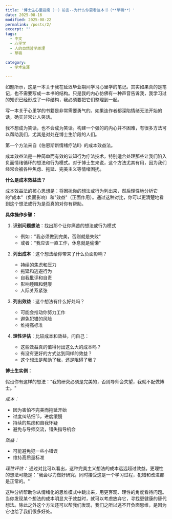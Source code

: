 ```yaml
---
title: '博士生心里指南（一）前言--为什么你要看这本书（**草稿**）'
date: 2025-08-16
modified: 2025-08-22
permalink: /posts/2/
excerpt: ""
tags:
  - 中文
  - 心里学
  - 人的自然哲学原理
  - 草稿

category:
  - 学术生涯

---
```



<!-- 注释为大纲内容 -->

<!-- Claim 我的书可以帮助博士生解决心里问题 -->

如题所示，这是一本关于我在延迟毕业期间学习心里学的笔记。其实如果真的是笔记，也不需要写成一本书的结构。只是我的内心仿佛有一种声音告诉我，我学习过的知识已经形成了一种结构，我必须要把它们整理到一起。

写一本关于心里学的书籍是非常需要勇气的。如果连作者都深陷情绪无法开始的话，确实非常让人笑话。

我不想成为笑话，也不会成为笑话。构建一个强的的内心并不困难，有很多方法可以帮助我们，尤其是对处在博士生阶段的人们。

<!-- Data 事实：成本效益法可以帮助人们走出情绪 -->

第一个方法来自《伯恩斯新情绪疗法II》的成本效益法。

成本效益法是一种简单而有效的认知行为疗法技术，特别适合处理那些让我们陷入负面情绪循环的想法和行为模式。对于博士生来说，这个方法尤其有用，因为我们经常会被各种焦虑、拖延、完美主义等情绪困扰。

**什么是成本效益法？**

成本效益法的核心思想是：将困扰你的想法或行为列出来，然后理性地分析它的"成本"（负面影响）和"效益"（正面作用）。通过这种对比，你可以更清楚地看到这个想法或行为是否真的对你有帮助。

**具体操作步骤：**

1. **识别问题想法**：找出那个让你痛苦的想法或行为模式
   - 例如："我必须做到完美，否则就是失败"
   - 或者："我应该一直工作，休息就是偷懒"

2. **列出成本**：这个想法给你带来了什么负面影响？
   - 持续的焦虑和压力
   - 拖延和逃避行为
   - 自我批评和自责
   - 影响睡眠和健康
   - 人际关系紧张

3. **列出效益**：这个想法有什么好处吗？
   - 可能会推动你努力工作
   - 避免犯错的风险
   - 维持高标准

4. **理性评估**：比较成本和效益，问自己：
   - 这些效益真的值得付出这么大的成本吗？
   - 有没有更好的方式达到同样的效益？
   - 这个想法是帮助了我，还是阻碍了我？

**博士生实例：**

假设你有这样的想法："我的研究必须是完美的，否则导师会失望，我就不配做博士。"

*成本：*
- 因为害怕不完美而拖延开始
- 过度纠结细节，进度缓慢
- 持续的焦虑和自我怀疑
- 避免与导师交流，错失指导机会

*效益：*
- 可能避免犯一些小错误
- 维持高质量标准

*理性评估：*
通过对比可以看出，这种完美主义想法的成本远远超过效益。更理性的想法可能是："我会尽力做好研究，同时接受这是一个学习过程，犯错和改进都是正常的。"

这种分析帮助你从情绪化的思维模式中跳出来，用更客观、理性的角度看待问题。当你发现某个想法的成本明显大于效益时，就可以考虑放弃它，寻找更健康的替代想法。除此之外这个方法还可以帮我们发现，我们之所以逃不开负面思维，是因为它也给了我们很多好处。

<!-- 这个框架的好处 -->

<!-- Warrant 理据：方法越多越可以可以帮助博士生解决心里问题 -->


<!-- Backing 支撑：来自大众心理学的方法多大程度可以 -->

<!-- Qualified 限定：来自大众心理学的内容不一定适合你，我也只是一个业余爱好者。& Rebuttal 反驳：好坏因素颇多，不妨自己试试专门针对博士生的心里书籍 -->

<!-- 博士面临的问题 -->

<!-- topic: 博士生的单一价值观
topic: 功利导向的科研 
topic: 社会价值观 -->

<!-- 实践中的问题与机遇 -->